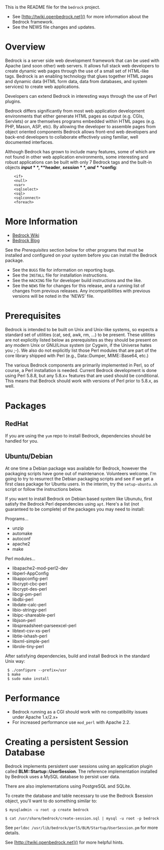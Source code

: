 This is the README file for the `bedrock` project.

* See [http://twiki.openbedrock.net]() for more information about the
Bedrock framework.
* See the NEWS file changes and updates.

# Overview

Bedrock is a server side web development framework that can be used
with Apache (and soon other) web servers. It allows full stack web
developers to create dynamic web pages through the use of a small set
of HTML-like tags. Bedrock is an enabling technology that glues
together HTML pages and dynamic data (HTML form data, data from
databases, and system services) to create web applications.

Developers can extend Bedrock in interesting ways through the use of
Perl plugins.

Bedrock differs significantly from most web application development
environments that either generate HTML pages as output (e.g. CGIs,
Servlets) or are themselves programs embedded within HTML pages
(e.g. PHP, Mason, ASP, etc). By allowing the developer to assemble
pages from object oriented components Bedrock allows front-end web
developers and back-end developers to collaborate effectively using
familiar, well documented interfaces.

Although Bedrock has grown to include many features, some of which are
not found in other web application environments, some interesting and
robust applications can be built with only 7 Bedrock tags and the
built-in objects **$input**, **$header**, **$session**, and **$config**:

```
    <if>
    <null>
    <var>
    <sqlselect>
    <sql>
    <sqlconnect>
    <foreach>
```

# More Information

* [Bedrock Wiki](http://twiki.openbedrock.net)
* [Bedrock Blog](http://openbedrock.blogspot.com)

See the *Prerequisites* section below for other programs that must be
installed and configured on your system before you can install the Bedrock
package.

* See the `BUGS` file for information on reporting bugs.
* See the `INSTALL` file for installation instructions.
* See the `HACKING` file for developer build instructions and the like.
* See the `NEWS` file for changes for this release, and a running list of
changes from previous releases. Any incompatibilities with previous versions
will be noted in the 'NEWS' file.

# Prerequisites

Bedrock is intended to be built on Unix and Unix-like systems, so expects a
standard set of utilities (cat, sed, awk, rm, ...) to be present. These
utilities are not explicitly listed below as prerequisites as they should be
present on any modern Unix or GNU/Linux system (or Cygwin, if the Universe
hates you ;-). We also do not explicitly list those Perl modules that are part
of the core library shipped with Perl (e.g., Data::Dumper, MIME::Base64, etc.)

The various Bedrock components are primarily implemented in Perl, so of
course, a Perl installation is needed. Current Bedrock development is done
using Perl 5.8.8, but any 5.8.x+ features that are used should be
conditional. This means that Bedrock should work with versions of Perl prior
to 5.8.x, as well.

# Packages

## RedHat

If you are using the `yum` repo to install Bedrock, dependencies
should be handled for you.

## Ubuntu/Debian

At one time a Debian package was available for Bedrock, however the
packaging scripts have gone out of maintenance.  Volunteers welcome.
I'm going to try to resurrect the Debian packaging scripts and see if
we get a first class package for Ubuntu users.  In the interim, try
the `setup-ubuntu.sh` script or follow the instructions below.

If you want to install Bedrock on Debian based system like Ubunutu,
first satisfy the Bedrock Perl dependencies using `apt`.  Here's a
list (not guaranteed to be complete) of the packages you may need to
install:

Programs...

* unzip
* automake
* autoconf
* apache2
* make

Perl modules...

* libapache2-mod-perl2-dev
* libperl-AppConfig
* libappconfig-perl
* libcrypt-cbc-perl
* libcrypt-des-perl
* libcgi-pm-perl
* libdbi-perl
* libdate-calc-perl
* libio-stringy-perl
* libipc-shareable-perl
* libjson-perl
* libspreadsheet-parseexcel-perl
* libtext-csv-xs-perl
* libtie-ixhash-perl
* libxml-simple-perl
* librole-tiny-perl

After satisfying dependencies, build and install Bedrock in the
standard Unix way:

```
 $ ./configure --prefix=/usr
 $ make
 $ sudo make install
```

# Performance

- Bedrock running as a CGI should work with no compatibility issues
under Apache 1.x/2.x+
- For increased performance use `mod_perl` with Apache 2.2.

# Creating a persistent Session Database

Bedrock implements persistent user sessions using an application
plugin called **BLM::Startup::UserSession**.  The reference implementation
installed by Bedrock uses a MySQL database to persist user data.

There are also implementations using PostgreSQL and SQLite.

To create the database and table necessary to use the Bedrock $session
object, you'll want to do something similar to:

    $ mysqladmin -u root -p create bedrock

    $ cat /usr/share/bedrock/create-session.sql | mysql -u root -p bedrock

See `perldoc /usr/lib/bedrock/perl5/BLM/Startup/UserSession.pm` for
more details.

See [http://twiki.openbedrock.net]() for more helpful hints.
